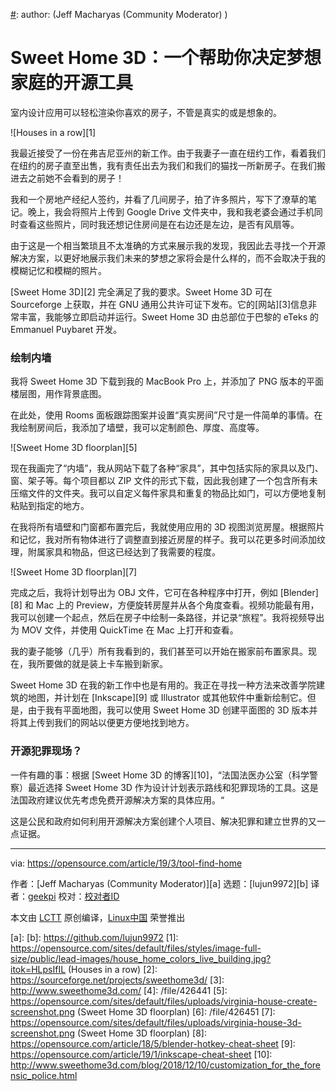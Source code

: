 [#]: collector: (lujun9972)
[#]: translator: (geekpi)
[#]: reviewer: ( )
[#]: publisher: ( )
[#]: url: ( )
[#]: subject: (Sweet Home 3D: An open source tool to help you decide on your dream home)
[#]: via: (https://opensource.com/article/19/3/tool-find-home)
[#]: author: (Jeff Macharyas (Community Moderator) )

Sweet Home 3D：一个帮助你决定梦想家庭的开源工具
======

室内设计应用可以轻松渲染你喜欢的房子，不管是真实的或是想象的。

![Houses in a row][1]

我最近接受了一份在弗吉尼亚州的新工作。由于我妻子一直在纽约工作，看着我们在纽约的房子直至出售，我有责任出去为我们和我们的猫找一所新房子。在我们搬进去之前她不会看到的房子！

我和一个房地产经纪人签约，并看了几间房子，拍了许多照片，写下了潦草的笔记。晚上，我会将照片上传到 Google Drive 文件夹中，我和我老婆会通过手机同时查看这些照片，同时我还想记住房间是在右边还是左边，是否有风扇等。

由于这是一个相当繁琐且不太准确的方式来展示我的发现，我因此去寻找一个开源解决方案，以更好地展示我们未来的梦想之家将会是什么样的，而不会取决于我的模糊记忆和模糊的照片。

[Sweet Home 3D][2] 完全满足了我的要求。Sweet Home 3D 可在 Sourceforge 上获取，并在 GNU 通用公共许可证下发布。它的[网站][3]信息非常丰富，我能够立即启动并运行。Sweet Home 3D 由总部位于巴黎的 eTeks 的 Emmanuel Puybaret 开发。

### 绘制内墙

我将 Sweet Home 3D 下载到我的 MacBook Pro 上，并添加了 PNG 版本的平面楼层图，用作背景底图。

在此处，使用 Rooms 面板跟踪图案并设置“真实房间”尺寸是一件简单的事情。在我绘制房间后，我添加了墙壁，我可以定制颜色、厚度、高度等。

![Sweet Home 3D floorplan][5]

现在我画完了“内墙”，我从网站下载了各种“家具”，其中包括实际的家具以及门、窗、架子等。每个项目都以 ZIP 文件的形式下载，因此我创建了一个包含所有未压缩文件的文件夹。我可以自定义每件家具和重复的物品比如门，可以方便地复制粘贴到指定的地方。

在我将所有墙壁和门窗都布置完后，我就使用应用的 3D 视图浏览房屋。根据照片和记忆，我对所有物体进行了调整直到接近房屋的样子。我可以花更多时间添加纹理，附属家具和物品，但这已经达到了我需要的程度。

![Sweet Home 3D floorplan][7]

完成之后，我将计划导出为 OBJ 文件，它可在各种程序中打开，例如 [Blender][8] 和 Mac 上的 Preview，方便旋转房屋并从各个角度查看。视频功能最有用，我可以创建一个起点，然后在房子中绘制一条路径，并记录“旅程”。我将视频导出为 MOV 文件，并使用 QuickTime 在 Mac 上打开和查看。

我的妻子能够（几乎）所有我看到的，我们甚至可以开始在搬家前布置家具。现在，我所要做的就是装上卡车搬到新家。

Sweet Home 3D 在我的新工作中也是有用的。我正在寻找一种方法来改善学院建筑的地图，并计划在 [Inkscape][9] 或 Illustrator 或其他软件中重新绘制它。但是，由于我有平面地图，我可以使用 Sweet Home 3D 创建平面图的 3D 版本并将其上传到我们的网站以便更方便地找到地方。

### 开源犯罪现场？

一件有趣的事：根据 [Sweet Home 3D 的博客][10]，“法国法医办公室（科学警察）最近选择 Sweet Home 3D 作为设计计划表示路线和犯罪现场的工具。这是法国政府建议优先考虑免费开源解决方案的具体应用。“

这是公民和政府如何利用开源解决方案创建个人项目、解决犯罪和建立世界的又一点证据。

--------------------------------------------------------------------------------

via: https://opensource.com/article/19/3/tool-find-home

作者：[Jeff Macharyas (Community Moderator)][a]
选题：[lujun9972][b]
译者：[geekpi](https://github.com/geekpi)
校对：[校对者ID](https://github.com/校对者ID)

本文由 [LCTT](https://github.com/LCTT/TranslateProject) 原创编译，[Linux中国](https://linux.cn/) 荣誉推出

[a]: 
[b]: https://github.com/lujun9972
[1]: https://opensource.com/sites/default/files/styles/image-full-size/public/lead-images/house_home_colors_live_building.jpg?itok=HLpsIfIL (Houses in a row)
[2]: https://sourceforge.net/projects/sweethome3d/
[3]: http://www.sweethome3d.com/
[4]: /file/426441
[5]: https://opensource.com/sites/default/files/uploads/virginia-house-create-screenshot.png (Sweet Home 3D floorplan)
[6]: /file/426451
[7]: https://opensource.com/sites/default/files/uploads/virginia-house-3d-screenshot.png (Sweet Home 3D floorplan)
[8]: https://opensource.com/article/18/5/blender-hotkey-cheat-sheet
[9]: https://opensource.com/article/19/1/inkscape-cheat-sheet
[10]: http://www.sweethome3d.com/blog/2018/12/10/customization_for_the_forensic_police.html
